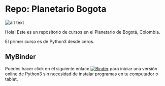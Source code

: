 # Repo: Planetario Bogota

![alt text](https://raw.githubusercontent.com/flgomezc/planetario_bogota/master/images/logo_planetario.png "Logo Planetario de Bogotá 2018")

Hola! Este es un repositorio de cursos en el Planetario de Bogotá, Colombia.

El primer curso es de Python3 desde ceros.

## MyBinder

Puedes hacer click en el siguiente enlace 
[![Binder](https://mybinder.org/badge.svg)](https://mybinder.org/v2/gh/flgomezc/planetario_bogota/master) 
para iniciar una versión online de Python3 sin necesidad de instalar programas en tu computador o tablet.

